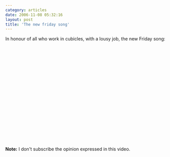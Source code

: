 ```yaml
---
category: articles
date: 2006-11-08 05:32:16
layout: post
title: 'The new friday song'
---
```


<p>In honour of all who work in cubicles, with a lousy job, the new Friday song:</p><p><iframe title="The new friday song" width="480" height="300" data-src="//www.youtube.com/embed/Hjhi_FHxY8k" frameborder="0" allowfullscreen></iframe></p><p><strong>Note:</strong> I don't subscribe the opinion expressed in this video.</p>
